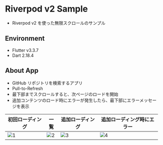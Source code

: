# Riverpod v2 Sample

- Riverpod v2 を使った無限スクロールのサンプル

## Environment

- Flutter v3.3.7
- Dart 2.18.4

## About App

- GitHub リポジトリを検索するアプリ
- Pull-to-Refresh
- 最下部までスクロールすると、次ページのロードを開始
- 追加コンテンツのロード時にエラーが発生したら、最下部にエラーメッセージを表示

| 初回ローディング                                                                                            | 一覧                                                                                                        | 追加ローディング                                                                                            | 追加ローディング時にエラー                                                                                  |
| ----------------------------------------------------------------------------------------------------------- | ----------------------------------------------------------------------------------------------------------- | ----------------------------------------------------------------------------------------------------------- | ----------------------------------------------------------------------------------------------------------- |
| ![1](https://user-images.githubusercontent.com/35392365/200173720-cb7af6f0-5974-427d-9a9f-636b3867e122.png) | ![2](https://user-images.githubusercontent.com/35392365/200173724-e0b83199-1bf6-4274-a60f-070116d24d34.png) | ![3](https://user-images.githubusercontent.com/35392365/200173727-87e4296e-53ce-4f71-9cc5-a5dbf3571ab3.png) | ![4](https://user-images.githubusercontent.com/35392365/200173731-6a00be44-fa5d-4668-a1e8-a84e8773218e.png) |
